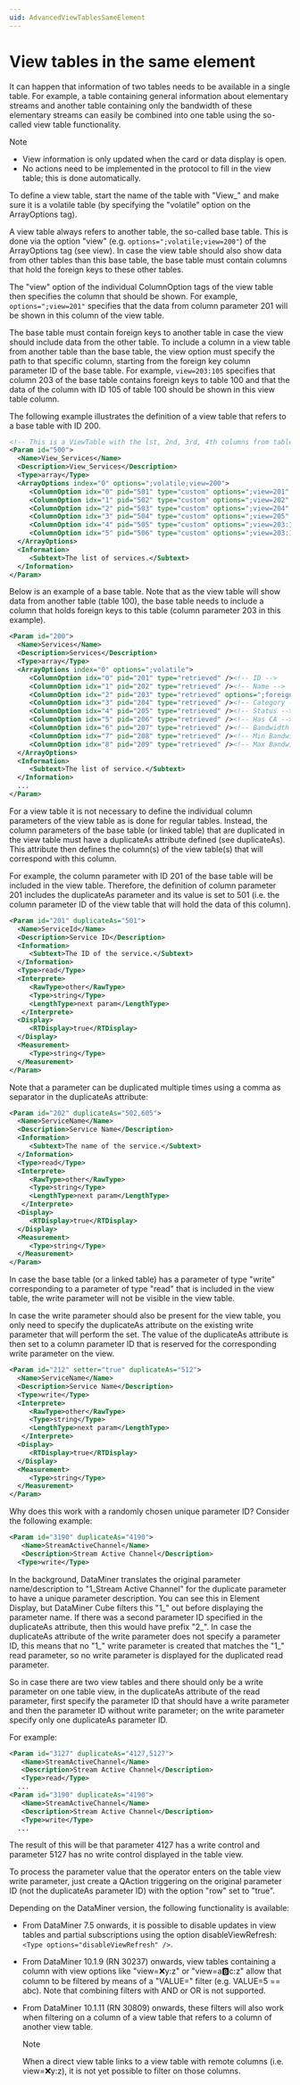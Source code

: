 ```yaml
---
uid: AdvancedViewTablesSameElement
---
```


# View tables in the same element

It can happen that information of two tables needs to be available in a single table. For example, a table containing general information about elementary streams and another table containing only the bandwidth of these elementary streams can easily be combined into one table using the so-called view table functionality.

> [!NOTE]
>
> - View information is only updated when the card or data display is open.
> - No actions need to be implemented in the protocol to fill in the view table; this is done automatically.

To define a view table, start the name of the table with "View_" and make sure it is a volatile table (by specifying the "volatile" option on the ArrayOptions tag).

A view table always refers to another table, the so-called base table. This is done via the option "view" (e.g. `options=";volatile;view=200"`) of the ArrayOptions tag (see view). In case the view table should also show data from other tables than this base table, the base table must contain columns that hold the foreign keys to these other tables.

The "view" option of the individual ColumnOption tags of the view table then specifies the column that should be shown. For example, `options=";view=201"` specifies that the data from column parameter 201 will be shown in this column of the view table.

The base table must contain foreign keys to another table in case the view should include data from the other table. To include a column in a view table from another table than the base table, the view option must specify the path to that specific column, starting from the foreign key column parameter ID of the base table. For example, `view=203:105` specifies that column 203 of the base table contains foreign keys to table 100 and that the data of the column with ID 105 of table 100 should be shown in this view table column.

The following example illustrates the definition of a view table that refers to a base table with ID 200.

```xml
<!-- This is a ViewTable with the lst, 2nd, 3rd, 4th columns from table 200 and 4th and 5th columns from table 100. The Foreign Key from table 200 to table 100 is on column 203. -->
<Param id="500">
  <Name>View_Services</Name>
  <Description>View_Services</Description>
  <Type>array</Type>
  <ArrayOptions index="0" options=";volatile;view=200">
     <ColumnOption idx="0" pid="501" type="custom" options=";view=201" /><!-- ID -->
     <ColumnOption idx="1" pid="502" type="custom" options=";view=202" /><!-- Name -->
     <ColumnOption idx="2" pid="503" type="custom" options=";view=204" /><!-- Category -->
     <ColumnOption idx="3" pid="504" type="custom" options=";view=205" /><!-- Status -->
     <ColumnOption idx="4" pid="505" type="custom" options=";view=203:104" /><!-- Stream Transport Protocol -->
     <ColumnOption idx="5" pid="506" type="custom" options=";view=203:105" /><!-- Stream Type -->
  </ArrayOptions>
  <Information>
     <Subtext>The list of services.</Subtext>
  </Information>
</Param>
```

Below is an example of a base table. Note that as the view table will show data from another table (table 100), the base table needs to include a column that holds foreign keys to this table (column parameter 203 in this example).

```xml
<Param id="200">
  <Name>Services</Name>
  <Description>Services</Description>
  <Type>array</Type>
  <ArrayOptions index="0" options=";volatile">
     <ColumnOption idx="0" pid="201" type="retrieved" /><!-- ID -->
     <ColumnOption idx="1" pid="202" type="retrieved" /><!-- Name -->
     <ColumnOption idx="2" pid="203" type="retrieved" options=";foreignKey=100" /><!-- Stream ID -->
     <ColumnOption idx="3" pid="204" type="retrieved" /><!-- Category -->
     <ColumnOption idx="4" pid="205" type="retrieved" /><!-- Status -->
     <ColumnOption idx="5" pid="206" type="retrieved" /><!-- Has CA -->
     <ColumnOption idx="6" pid="207" type="retrieved" /><!-- Bandwidth -->
     <ColumnOption idx="7" pid="208" type="retrieved" /><!-- Min Bandwidth -->
     <ColumnOption idx="8" pid="209" type="retrieved" /><!-- Max Bandwidth -->
  </ArrayOptions>
  <Information>
     <Subtext>The list of service.</Subtext>
  </Information>
  ...
</Param>
```

For a view table it is not necessary to define the individual column parameters of the view table as is done for regular tables. Instead, the column parameters of the base table (or linked table) that are duplicated in the view table must have a duplicateAs attribute defined (see duplicateAs). This attribute then defines the column(s) of the view table(s) that will correspond with this column.

For example, the column parameter with ID 201 of the base table will be included in the view table. Therefore, the definition of column parameter 201 includes the duplicateAs parameter and its value is set to 501 (i.e. the column parameter ID of the view table that will hold the data of this column).


```xml
<Param id="201" duplicateAs="501">
  <Name>ServiceId</Name>
  <Description>Service ID</Description>
  <Information>
     <Subtext>The ID of the service.</Subtext>
  </Information>
  <Type>read</Type>
  <Interprete>
     <RawType>other</RawType>
     <Type>string</Type>
     <LengthType>next param</LengthType>
   </Interprete>
  <Display>
     <RTDisplay>true</RTDisplay>
  </Display>
  <Measurement>
     <Type>string</Type>
  </Measurement>
</Param>
```

Note that a parameter can be duplicated multiple times using a comma as separator in the duplicateAs attribute:

```xml
<Param id="202" duplicateAs="502,605">
  <Name>ServiceName</Name>
  <Description>Service Name</Description>
  <Information>
     <Subtext>The name of the service.</Subtext>
  </Information>
  <Type>read</Type>
  <Interprete>
     <RawType>other</RawType>
     <Type>string</Type>
     <LengthType>next param</LengthType>
   </Interprete>
  <Display>
     <RTDisplay>true</RTDisplay>
  </Display>
  <Measurement>
     <Type>string</Type>
  </Measurement>
</Param>
```

In case the base table (or a linked table) has a parameter of type "write" corresponding to a parameter of type "read" that is included in the view table, the write parameter will not be visible in the view table.

In case the write parameter should also be present for the view table, you only need to specify the duplicateAs attribute on the existing write parameter that will perform the set. The value of the duplicateAs attribute is then set to a column parameter ID that is reserved for the corresponding write parameter on the view.

```xml
<Param id="212" setter="true" duplicateAs="512">
  <Name>ServiceName</Name>
  <Description>Service Name</Description>
  <Type>write</Type>
  <Interprete>
     <RawType>other</RawType>
     <Type>string</Type>
     <LengthType>next param</LengthType>
   </Interprete>
  <Display>
     <RTDisplay>true</RTDisplay>
  </Display>
  <Measurement>
     <Type>string</Type>
  </Measurement>
</Param>
```

Why does this work with a randomly chosen unique parameter ID? Consider the following example:

```xml
<Param id="3190" duplicateAs="4190">
   <Name>StreamActiveChannel</Name>
   <Description>Stream Active Channel</Description>
  <Type>write</Type>
```

In the background, DataMiner translates the original parameter name/description to "1_Stream Active Channel" for the duplicate parameter to have a unique parameter description. You can see this in Element Display, but DataMiner Cube filters this "1_" out before displaying the parameter name. If there was a second parameter ID specified in the duplicateAs attribute, then this would have prefix "2_". In case the duplicateAs attribute of the write parameter does not specify a parameter ID, this means that no "1_" write parameter is created that matches the "1_" read parameter, so no write parameter is displayed for the duplicated read parameter.

So in case there are two view tables and there should only be a write parameter on one table view, in the duplicateAs attribute of the read parameter, first specify the parameter ID that should have a write parameter and then the parameter ID without write parameter; on the write parameter specify only one duplicateAs parameter ID.

For example:

```xml
<Param id="3127" duplicateAs="4127,5127">
   <Name>StreamActiveChannel</Name>
   <Description>Stream Active Channel</Description>
   <Type>read</Type>
  ...
<Param id="3190" duplicateAs="4190">
   <Name>StreamActiveChannel</Name>
   <Description>Stream Active Channel</Description>
   <Type>write</Type>
  ...
```

The result of this will be that parameter 4127 has a write control and parameter 5127 has no write control displayed in the table view.

To process the parameter value that the operator enters on the table view write parameter, just create a QAction triggering on the original parameter ID (not the duplicateAs parameter ID) with the option "row" set to "true".

Depending on the DataMiner version, the following functionality is available:

- From DataMiner 7.5 onwards, it is possible to disable updates in view tables and partial subscriptions using the option disableViewRefresh: `<Type options="disableViewRefresh" />`.
- From DataMiner 10.1.9 (RN 30237) onwards, view tables containing a column with view options like "view=:x:y:z" or "view=a:b:c:z" allow that column to be filtered by means of a "VALUE=" filter (e.g. VALUE=5 == abc). Note that combining filters with AND or OR is not supported.
- From DataMiner 10.1.11 (RN 30809) onwards, these filters will also work when filtering on a column of a view
table that refers to a column of another view table.

  > [!NOTE]
  > When a direct view table links to a view table with remote columns (i.e. view=:x:y:z), it is not yet possible to filter on those columns.
